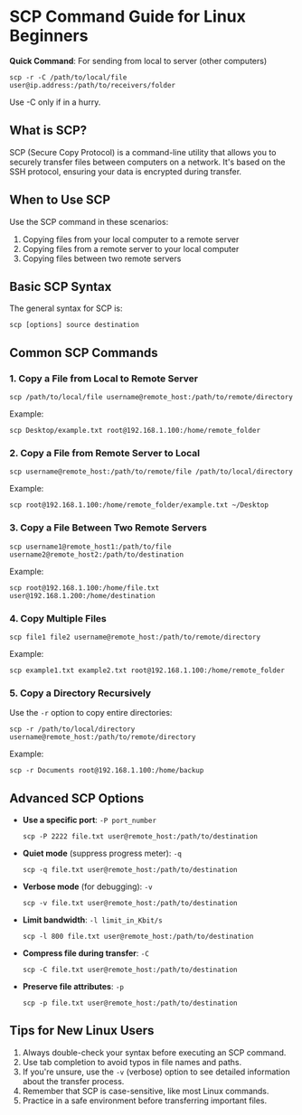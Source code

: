 # SCP Command Guide for Linux Beginners

**Quick Command**: For sending from local to server (other computers)
```
scp -r -C /path/to/local/file user@ip.address:/path/to/receivers/folder
```
Use -C only if in a hurry.

## What is SCP?

SCP (Secure Copy Protocol) is a command-line utility that allows you to securely transfer files between computers on a network. It's based on the SSH protocol, ensuring your data is encrypted during transfer.

## When to Use SCP

Use the SCP command in these scenarios:

1. Copying files from your local computer to a remote server
2. Copying files from a remote server to your local computer
3. Copying files between two remote servers

## Basic SCP Syntax

The general syntax for SCP is:

```
scp [options] source destination
```

## Common SCP Commands

### 1. Copy a File from Local to Remote Server

```
scp /path/to/local/file username@remote_host:/path/to/remote/directory
```

Example:
```
scp Desktop/example.txt root@192.168.1.100:/home/remote_folder
```

### 2. Copy a File from Remote Server to Local

```
scp username@remote_host:/path/to/remote/file /path/to/local/directory
```

Example:
```
scp root@192.168.1.100:/home/remote_folder/example.txt ~/Desktop
```

### 3. Copy a File Between Two Remote Servers

```
scp username1@remote_host1:/path/to/file username2@remote_host2:/path/to/destination
```

Example:
```
scp root@192.168.1.100:/home/file.txt user@192.168.1.200:/home/destination
```

### 4. Copy Multiple Files

```
scp file1 file2 username@remote_host:/path/to/remote/directory
```

Example:
```
scp example1.txt example2.txt root@192.168.1.100:/home/remote_folder
```

### 5. Copy a Directory Recursively

Use the `-r` option to copy entire directories:

```
scp -r /path/to/local/directory username@remote_host:/path/to/remote/directory
```

Example:
```
scp -r Documents root@192.168.1.100:/home/backup
```

## Advanced SCP Options

- **Use a specific port**: `-P port_number`
  ```
  scp -P 2222 file.txt user@remote_host:/path/to/destination
  ```

- **Quiet mode** (suppress progress meter): `-q`
  ```
  scp -q file.txt user@remote_host:/path/to/destination
  ```

- **Verbose mode** (for debugging): `-v`
  ```
  scp -v file.txt user@remote_host:/path/to/destination
  ```

- **Limit bandwidth**: `-l limit_in_Kbit/s`
  ```
  scp -l 800 file.txt user@remote_host:/path/to/destination
  ```

- **Compress file during transfer**: `-C`
  ```
  scp -C file.txt user@remote_host:/path/to/destination
  ```

- **Preserve file attributes**: `-p`
  ```
  scp -p file.txt user@remote_host:/path/to/destination
  ```

## Tips for New Linux Users

1. Always double-check your syntax before executing an SCP command.
2. Use tab completion to avoid typos in file names and paths.
3. If you're unsure, use the `-v` (verbose) option to see detailed information about the transfer process.
4. Remember that SCP is case-sensitive, like most Linux commands.
5. Practice in a safe environment before transferring important files.